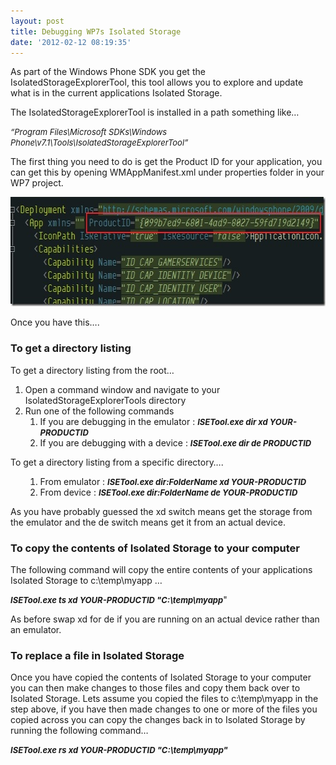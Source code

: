 ```yaml
---
layout: post
title: Debugging WP7s Isolated Storage
date: '2012-02-12 08:19:35'
---
```


<p>As part of the Windows Phone SDK you get the IsolatedStorageExplorerTool, this tool allows you to explore and update what is in the current applications Isolated Storage.</p>  <p>The IsolatedStorageExplorerTool is installed in a path something like…</p>  <p><em><font size="2">“Program Files\Microsoft SDKs\Windows Phone\v7.1\Tools\IsolatedStorageExplorerTool”</font></em></p>  <p>The first thing you need to do is get the Product ID for your application, you can get this by opening WMAppManifest.xml under properties folder in your WP7 project. </p>  <p><a href="/content/images/WPImport/2012/02/WP7ProductId.jpg"><img style="background-image: none; border-right-width: 0px; padding-left: 0px; padding-right: 0px; display: inline; border-top-width: 0px; border-bottom-width: 0px; border-left-width: 0px; padding-top: 0px" title="WP7ProductId" border="0" alt="WP7ProductId" src="/content/images/WPImport/2012/02/WP7ProductId_thumb.jpg" width="617" height="175" /></a></p>  <p>Once you have this….</p>  <h3><font style="font-weight: bold">To get a directory listing</font></h3>  <p>To get a directory listing from the root…</p>  <ol>   <li>Open a command window and navigate to your IsolatedStorageExplorerTools directory </li>    <li>Run one of the following commands      <ol>       <li>If you are debugging in the emulator : <strong><em><font size="2">ISETool.exe dir xd YOUR-PRODUCTID</font></em></strong> </li>        <li>If you are debugging with a device : <strong><em><font size="2">ISETool.exe dir de PRODUCTID</font></em></strong> </li>     </ol>   </li> </ol>  <p>To get a directory listing from a specific directory….</p>  <ol>   <ol>     <li>From emulator : <strong><em><font size="2">ISETool.exe dir:FolderName xd YOUR-PRODUCTID</font></em></strong> </li>      <li>From device : <strong><em><font size="2">ISETool.exe dir:FolderName de YOUR-PRODUCTID</font></em></strong> </li>   </ol> </ol>  <p>As you have probably guessed the xd switch means get the storage from the emulator and the de switch means get it from an actual device.</p>  <h3><font style="font-weight: bold">To copy the contents of Isolated Storage to your computer</font></h3>  <p>The following command will copy the entire contents of your applications Isolated Storage to c:\temp\myapp …</p>  <p><strong><em><font size="2">ISETool.exe ts xd YOUR-PRODUCTID &quot;C:\temp\myapp</font></em></strong>&quot;</p>  <p>As before swap xd for de if you are running on an actual device rather than an emulator.</p>  <h3><strong>To replace a file in Isolated Storage</strong></h3>  <p>Once you have copied the contents of Isolated Storage to your computer you can then make changes to those files and copy them back over to Isolated Storage. Lets assume you copied the files to c:\temp\myapp in the step above, if you have then made changes to one or more of the files you copied across you can copy the changes back in to Isolated Storage by running the following command…</p>  <p><strong><em><font size="2">ISETool.exe rs xd YOUR-PRODUCTID &quot;C:\temp\myapp&quot;</font></em></strong></p>
